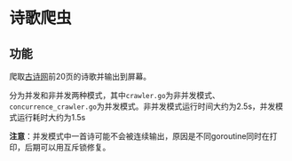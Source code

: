 # 诗歌爬虫
## 功能
爬取[古诗网](https://so.gushiwen.org/shiwen/default_0AA1.aspx)前20页的诗歌并输出到屏幕。

分为并发和非并发两种模式，其中`crawler.go`为非并发模式、`concurrence_crawler.go`为并发模式。非并发模式运行时间大约为2.5s，并发模式运行耗时大约为1.5s

**注意**：并发模式中一首诗可能不会被连续输出，原因是不同goroutine同时在打印，后期可以用互斥锁修复。